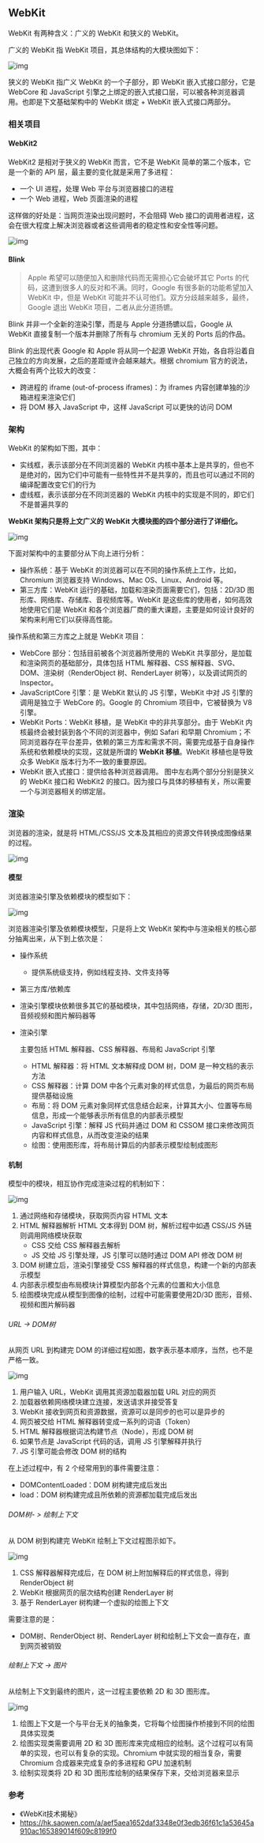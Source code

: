 ## WebKit

WebKit 有两种含义：广义的 WebKit 和狭义的 WebKit。

广义的 WebKit 指 WebKit 项目，其总体结构的大模块图如下：

![img](./images/0101.png)

狭义的 WebKit 指广义 WebKit 的一个子部分，即 WebKit 嵌入式接口部分，它是 WebCore 和 JavaScript 引擎之上绑定的嵌入式接口层，可以被各种浏览器调用。也即是下文基础架构中的 WebKit 绑定 + WebKit 嵌入式接口两部分。

### 相关项目

#### WebKit2

WebKit2 是相对于狭义的 WebKit 而言，它不是 WebKit 简单的第二个版本，它是一个新的 API 层，最主要的变化就是采用了多进程：

* 一个 UI 进程，处理 Web 平台与浏览器接口的进程
* 一个 Web 进程，Web 页面渲染的进程

这样做的好处是：当网页渲染出现问题时，不会阻碍 Web 接口的调用者进程，这会在很大程度上解决浏览器或者这些调用者的稳定性和安全性等问题。

![img](./images/0102.png)

#### Blink

> Apple 希望可以随便加入和删除代码而无需担心它会破坏其它 Ports 的代码，这遭到很多人的反对和不满。同时，Google 有很多新的功能希望加入 WebKit 中，但是 WebKit 可能并不认可他们。双方分歧越来越多，最终，Google 退出 WebKit 项目，二者从此分道扬镳。

Blink 并非一个全新的渲染引擎，而是与 Apple 分道扬镳以后，Google 从 WebKit 直接复制一个版本并删除了所有与 chromium 无关的 Ports 后的作品。

Blink 的出现代表 Google 和 Apple 将从同一个起源 WebKit 开始，各自将沿着自己独立的方向发展，之后的差距或许会越来越大。根据 chromium 官方的说法，大概会有两个比较大的改变：

* 跨进程的 iframe (out-of-process iframes)：为 iframes 内容创建单独的沙箱进程来渲染它们
* 将 DOM 移入 JavaScript 中，这样 JavaScript 可以更快的访问 DOM

### 架构

WebKit 的架构如下图，其中：

* 实线框，表示该部分在不同浏览器的 WebKit 内核中基本上是共享的，但也不是绝对的，因为它们中可能有一些特性并不是共享的，而且也可以通过不同的编译配置改变它们的行为
* 虚线框，表示该部分在不同浏览器的 WebKit 内核中的实现是不同的，即它们不是普遍共享的

**WebKit 架构只是将上文广义的 WebKit 大模块图的四个部分进行了详细化。**

![img](./images/0100.png)

下面对架构中的主要部分从下向上进行分析：

* 操作系统：基于 WebKit 的浏览器可以在不同的操作系统上工作，比如，Chromium 浏览器支持 Windows、Mac OS、Linux、Android 等。
* 第三方库：WebKit 运行的基础，加载和渲染页面需要它们，包括：2D/3D 图形库、网络库、存储库、音视频库等。WebKit 是这些库的使用者，如何高效地使用它们是 WebKit 和各个浏览器厂商的重大课题，主要是如何设计良好的架构来利用它们以获得高性能。

操作系统和第三方库之上就是 WebKit 项目：

* WebCore 部分：包括目前被各个浏览器所使用的 WebKit 共享部分，是加载和渲染网页的基础部分，具体包括 HTML 解释器、CSS 解释器、SVG、DOM、渲染树（RenderObject 树、RenderLayer 树等），以及调试网页的 Inspector。
* JavaScriptCore 引擎：是 WebKit 默认的 JS 引擎，WebKit 中对 JS 引擎的调用是独立于 WebCore 的。Google 的 Chromium 项目中，它被替换为 V8 引擎。
* WebKit Ports：WebKit 移植，是 WebKit 中的非共享部分。由于 WebKit 内核最终会被封装到各个不同的浏览器中，例如 Safari 和早期 Chromium；不同浏览器存在平台差异，依赖的第三方库和需求不同，需要完成基于自身操作系统和依赖模块的实现，这就是所谓的 **WebKit 移植**。WebKit 移植也是导致众多 WebKit 版本行为不一致的重要原因。
* WebKit 嵌入式接口：提供给各种浏览器调用。 图中左右两个部分分别是狭义的 WebKit 接口和 WebKit2 的接口。因为接口与具体的移植有关，所以需要一个与浏览器相关的绑定层。

### 渲染

浏览器的渲染，就是将 HTML/CSS/JS 文本及其相应的资源文件转换成图像结果的过程。

![img](./images/0106.png)

#### 模型

浏览器渲染引擎及依赖模块的模型如下：

![img](./images/0107.png)

浏览器渲染引擎及依赖模块模型，只是将上文 WebKit 架构中与渲染相关的核心部分抽离出来，从下到上依次是：

* 操作系统
  
  * 提供系统级支持，例如线程支持、文件支持等
* 第三方库/依赖库
  
- 渲染引擎模块依赖很多其它的基础模块，其中包括网络，存储，2D/3D 图形，音频视频和图片解码器等
  
* 渲染引擎

  主要包括 HTML 解释器、CSS 解释器、布局和 JavaScript 引擎

  * HTML 解释器：将 HTML 文本解释成 DOM 树，DOM 是一种文档的表示方法
  * CSS 解释器：计算 DOM 中各个元素对象的样式信息，为最后的网页布局提供基础设施
  * 布局：将 DOM 元素对象同样式信息结合起来，计算其大小、位置等布局信息，形成一个能够表示所有信息的内部表示模型
  * JavaScript 引擎：解释 JS 代码并通过 DOM 和 CSSOM 接口来修改网页内容和样式信息，从而改变渲染的结果
  * 绘图：使用图形库，将布局计算后的内部表示模型绘制成图形

#### 机制

模型中的模块，相互协作完成渲染过程的机制如下：

![img](./images/0108.png)

1. 通过网络和存储模块，获取网页内容 HTML 文本
2. HTML 解释器解析 HTML 文本得到 DOM 树，解析过程中如遇 CSS/JS 外链则调用网络模块获取
   * CSS 交给 CSS 解释器去解析
   *  JS 交给 JS 引擎处理，JS 引擎可以随时通过 DOM API 修改 DOM 树
3. DOM 树建立后，渲染引擎接受 CSS 解释器的样式信息，构建一个新的内部表示模型
4. 内部表示模型由布局模块计算模型内部各个元素的位置和大小信息
5. 绘图模块完成从模型到图像的绘制，过程中可能需要使用2D/3D 图形，音频、视频和图片解码器

###### URL -> DOM树

从网页 URL 到构建完 DOM 的详细过程如图，数字表示基本顺序，当然，也不是严格一致。

![img](./images/0109.png)

1. 用户输入 URL，WebKit 调用其资源加载器加载 URL 对应的网页
2. 加载器依赖网络模块建立连接，发送请求并接受答复
3. WebKit 接收到网页和资源数据，资源可以是同步的也可以是异步的
4. 网页被交给 HTML 解释器转变成一系列的词语（Token）
5. HTML 解释器根据词法构建节点（Node），形成 DOM 树
6. 如果节点是 JavaScript 代码的话，调用 JS 引擎解释并执行
7. JS 引擎可能会修改 DOM 树的结构

在上述过程中，有 2 个经常用到的事件需要注意：

* DOMContentLoaded：DOM 树构建完成后发出
* load：DOM 树构建完成且所依赖的资源都加载完成后发出

###### DOM树- > 绘制上下文

从 DOM 树到构建完 WebKit 绘制上下文过程图示如下。

![img](./images/0110.png)

1. CSS 解释器解释完成后，在 DOM 树上附加解释后的样式信息，得到 RenderObject 树
3. WebKit 根据网页的层次结构创建 RenderLayer 树
3. 基于  RenderLayer 树构建一个虚拟的绘图上下文

需要注意的是：

* DOM树、RenderObject 树、RenderLayer 树和绘制上下文会一直存在，直到网页被销毁

###### 绘制上下文 -> 图片

从绘制上下文到最终的图片，这一过程主要依赖 2D 和 3D 图形库。

![img](./images/0111.png)

1. 绘图上下文是一个与平台无关的抽象类，它将每个绘图操作桥接到不同的绘图具体实现类
2. 绘图实现类需要调用 2D 和 3D 图形库来完成相应的绘制。这个过程可以有简单的实现，也可以有复杂的实现。Chromium 中就实现的相当复杂，需要 Chromium 合成器来完成复杂的多进程和 GPU 加速机制
3. 绘制实现类将 2D 和 3D 图形库绘制的结果保存下来，交给浏览器来显示

### 参考

* 《WebKit技术揭秘》
* https://hk.saowen.com/a/aef5aea1652daf3348e0f3edb36f61c1a53645a910ac165389014f609c8199f0


